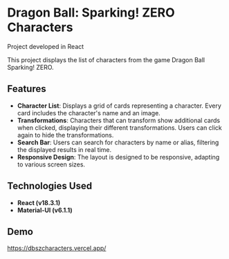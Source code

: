 # Dragon Ball: Sparking! ZERO Characters

Project developed in React

This project displays the list of characters from the game Dragon Ball Sparking! ZERO.

## Features

- **Character List**: Displays a grid of cards representing a character. Every card includes the character's name and an image.
- **Transformations**: Characters that can transform show additional cards when clicked, displaying their different transformations. Users can click again to hide the transformations.
- **Search Bar**: Users can search for characters by name or alias, filtering the displayed results in real time.
- **Responsive Design**: The layout is designed to be responsive, adapting to various screen sizes.

## Technologies Used

- **React (v18.3.1)**
- **Material-UI (v6.1.1)**

## Demo

https://dbszcharacters.vercel.app/